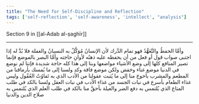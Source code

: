 ```yaml
---
title: "The Need for Self-Discipline and Reflection"
tags: ['self-reflection', 'self-awareness', 'intellect', "analysis"]
---
```


 Section 9 in [[al-Adab al-ṣaghīr]]

---
وأمَّا الحفظُ والتَّعَهُّدُ فهو تمام الدَّرك لأن الإنسانُ مُوَكَّلٌ به النسيانُ والغفلة فلا بُدَّ له إذا اجتبى صواب قول أو فعل من أن يحفظه عليه ذهنُه لأوانِ حاجته وأمَّا البصر بالموضع فإنما تصير المنافع كلها إلى وضع الأشياء مواضعها وبنا إلى هذا كله حاجة شديدة فإننا لم نوضع في الدنيا موضع غناء وخفض ولكن موضع فاقة وكد ولسنا إلى ما يُمسك بأرماقنا من المطعم والمشرب بأحوجَ منا إلى ما يُثبت عقولنا من الأدب الذي به تَفاوُتُ العُقُول  وليس غذاء الطعام بأسرع في نبات الجسد من غذاء الأدب في نبات العقل ولسنا بالكد في طلب المتاع الذي يُلتمس به دفع الضر والعيلة بأحقَّ منا بالكد في طلب العلم الذي يُلتمس به صلاح الدين والدنيا
